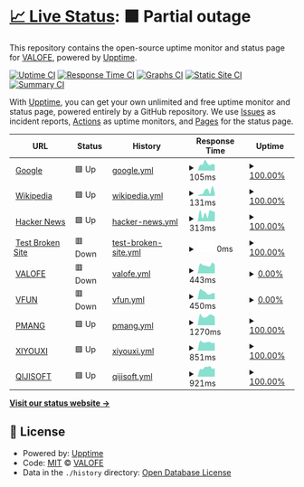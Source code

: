 # [📈 Live Status](https://demo.upptime.js.org): <!--live status--> **🟧 Partial outage**

This repository contains the open-source uptime monitor and status page for [VALOFE](https://www.valofe.com/), powered by [Upptime](https://github.com/upptime/upptime).

[![Uptime CI](https://github.com/valofe/upptime/workflows/Uptime%20CI/badge.svg)](https://github.com/valofe/upptime/actions?query=workflow%3A%22Uptime+CI%22)
[![Response Time CI](https://github.com/valofe/upptime/workflows/Response%20Time%20CI/badge.svg)](https://github.com/valofe/upptime/actions?query=workflow%3A%22Response+Time+CI%22)
[![Graphs CI](https://github.com/valofe/upptime/workflows/Graphs%20CI/badge.svg)](https://github.com/valofe/upptime/actions?query=workflow%3A%22Graphs+CI%22)
[![Static Site CI](https://github.com/valofe/upptime/workflows/Static%20Site%20CI/badge.svg)](https://github.com/valofe/upptime/actions?query=workflow%3A%22Static+Site+CI%22)
[![Summary CI](https://github.com/valofe/upptime/workflows/Summary%20CI/badge.svg)](https://github.com/valofe/upptime/actions?query=workflow%3A%22Summary+CI%22)

With [Upptime](https://upptime.js.org), you can get your own unlimited and free uptime monitor and status page, powered entirely by a GitHub repository. We use [Issues](https://github.com/valofe/upptime/issues) as incident reports, [Actions](https://github.com/valofe/upptime/actions) as uptime monitors, and [Pages](https://demo.upptime.js.org) for the status page.

<!--start: status pages-->
<!-- This summary is generated by Upptime (https://github.com/upptime/upptime) -->
<!-- Do not edit this manually, your changes will be overwritten -->
<!-- prettier-ignore -->
| URL | Status | History | Response Time | Uptime |
| --- | ------ | ------- | ------------- | ------ |
| <img alt="" src="https://icons.duckduckgo.com/ip3/www.google.com.ico" height="13"> [Google](https://www.google.com) | 🟩 Up | [google.yml](https://github.com/valofe/upptime/commits/HEAD/history/google.yml) | <details><summary><img alt="Response time graph" src="./graphs/google/response-time-week.png" height="20"> 105ms</summary><br><a href="https://https://valofe.github.io/upptime//history/google"><img alt="Response time 109" src="https://img.shields.io/endpoint?url=https%3A%2F%2Fraw.githubusercontent.com%2Fvalofe%2Fupptime%2FHEAD%2Fapi%2Fgoogle%2Fresponse-time.json"></a><br><a href="https://https://valofe.github.io/upptime//history/google"><img alt="24-hour response time 167" src="https://img.shields.io/endpoint?url=https%3A%2F%2Fraw.githubusercontent.com%2Fvalofe%2Fupptime%2FHEAD%2Fapi%2Fgoogle%2Fresponse-time-day.json"></a><br><a href="https://https://valofe.github.io/upptime//history/google"><img alt="7-day response time 105" src="https://img.shields.io/endpoint?url=https%3A%2F%2Fraw.githubusercontent.com%2Fvalofe%2Fupptime%2FHEAD%2Fapi%2Fgoogle%2Fresponse-time-week.json"></a><br><a href="https://https://valofe.github.io/upptime//history/google"><img alt="30-day response time 106" src="https://img.shields.io/endpoint?url=https%3A%2F%2Fraw.githubusercontent.com%2Fvalofe%2Fupptime%2FHEAD%2Fapi%2Fgoogle%2Fresponse-time-month.json"></a><br><a href="https://https://valofe.github.io/upptime//history/google"><img alt="1-year response time 111" src="https://img.shields.io/endpoint?url=https%3A%2F%2Fraw.githubusercontent.com%2Fvalofe%2Fupptime%2FHEAD%2Fapi%2Fgoogle%2Fresponse-time-year.json"></a></details> | <details><summary><a href="https://https://valofe.github.io/upptime//history/google">100.00%</a></summary><a href="https://https://valofe.github.io/upptime//history/google"><img alt="All-time uptime 100.00%" src="https://img.shields.io/endpoint?url=https%3A%2F%2Fraw.githubusercontent.com%2Fvalofe%2Fupptime%2FHEAD%2Fapi%2Fgoogle%2Fuptime.json"></a><br><a href="https://https://valofe.github.io/upptime//history/google"><img alt="24-hour uptime 100.00%" src="https://img.shields.io/endpoint?url=https%3A%2F%2Fraw.githubusercontent.com%2Fvalofe%2Fupptime%2FHEAD%2Fapi%2Fgoogle%2Fuptime-day.json"></a><br><a href="https://https://valofe.github.io/upptime//history/google"><img alt="7-day uptime 100.00%" src="https://img.shields.io/endpoint?url=https%3A%2F%2Fraw.githubusercontent.com%2Fvalofe%2Fupptime%2FHEAD%2Fapi%2Fgoogle%2Fuptime-week.json"></a><br><a href="https://https://valofe.github.io/upptime//history/google"><img alt="30-day uptime 100.00%" src="https://img.shields.io/endpoint?url=https%3A%2F%2Fraw.githubusercontent.com%2Fvalofe%2Fupptime%2FHEAD%2Fapi%2Fgoogle%2Fuptime-month.json"></a><br><a href="https://https://valofe.github.io/upptime//history/google"><img alt="1-year uptime 99.99%" src="https://img.shields.io/endpoint?url=https%3A%2F%2Fraw.githubusercontent.com%2Fvalofe%2Fupptime%2FHEAD%2Fapi%2Fgoogle%2Fuptime-year.json"></a></details>
| <img alt="" src="https://icons.duckduckgo.com/ip3/en.wikipedia.org.ico" height="13"> [Wikipedia](https://en.wikipedia.org) | 🟩 Up | [wikipedia.yml](https://github.com/valofe/upptime/commits/HEAD/history/wikipedia.yml) | <details><summary><img alt="Response time graph" src="./graphs/wikipedia/response-time-week.png" height="20"> 131ms</summary><br><a href="https://https://valofe.github.io/upptime//history/wikipedia"><img alt="Response time 215" src="https://img.shields.io/endpoint?url=https%3A%2F%2Fraw.githubusercontent.com%2Fvalofe%2Fupptime%2FHEAD%2Fapi%2Fwikipedia%2Fresponse-time.json"></a><br><a href="https://https://valofe.github.io/upptime//history/wikipedia"><img alt="24-hour response time 148" src="https://img.shields.io/endpoint?url=https%3A%2F%2Fraw.githubusercontent.com%2Fvalofe%2Fupptime%2FHEAD%2Fapi%2Fwikipedia%2Fresponse-time-day.json"></a><br><a href="https://https://valofe.github.io/upptime//history/wikipedia"><img alt="7-day response time 131" src="https://img.shields.io/endpoint?url=https%3A%2F%2Fraw.githubusercontent.com%2Fvalofe%2Fupptime%2FHEAD%2Fapi%2Fwikipedia%2Fresponse-time-week.json"></a><br><a href="https://https://valofe.github.io/upptime//history/wikipedia"><img alt="30-day response time 179" src="https://img.shields.io/endpoint?url=https%3A%2F%2Fraw.githubusercontent.com%2Fvalofe%2Fupptime%2FHEAD%2Fapi%2Fwikipedia%2Fresponse-time-month.json"></a><br><a href="https://https://valofe.github.io/upptime//history/wikipedia"><img alt="1-year response time 214" src="https://img.shields.io/endpoint?url=https%3A%2F%2Fraw.githubusercontent.com%2Fvalofe%2Fupptime%2FHEAD%2Fapi%2Fwikipedia%2Fresponse-time-year.json"></a></details> | <details><summary><a href="https://https://valofe.github.io/upptime//history/wikipedia">100.00%</a></summary><a href="https://https://valofe.github.io/upptime//history/wikipedia"><img alt="All-time uptime 100.00%" src="https://img.shields.io/endpoint?url=https%3A%2F%2Fraw.githubusercontent.com%2Fvalofe%2Fupptime%2FHEAD%2Fapi%2Fwikipedia%2Fuptime.json"></a><br><a href="https://https://valofe.github.io/upptime//history/wikipedia"><img alt="24-hour uptime 100.00%" src="https://img.shields.io/endpoint?url=https%3A%2F%2Fraw.githubusercontent.com%2Fvalofe%2Fupptime%2FHEAD%2Fapi%2Fwikipedia%2Fuptime-day.json"></a><br><a href="https://https://valofe.github.io/upptime//history/wikipedia"><img alt="7-day uptime 100.00%" src="https://img.shields.io/endpoint?url=https%3A%2F%2Fraw.githubusercontent.com%2Fvalofe%2Fupptime%2FHEAD%2Fapi%2Fwikipedia%2Fuptime-week.json"></a><br><a href="https://https://valofe.github.io/upptime//history/wikipedia"><img alt="30-day uptime 100.00%" src="https://img.shields.io/endpoint?url=https%3A%2F%2Fraw.githubusercontent.com%2Fvalofe%2Fupptime%2FHEAD%2Fapi%2Fwikipedia%2Fuptime-month.json"></a><br><a href="https://https://valofe.github.io/upptime//history/wikipedia"><img alt="1-year uptime 99.98%" src="https://img.shields.io/endpoint?url=https%3A%2F%2Fraw.githubusercontent.com%2Fvalofe%2Fupptime%2FHEAD%2Fapi%2Fwikipedia%2Fuptime-year.json"></a></details>
| <img alt="" src="https://icons.duckduckgo.com/ip3/news.ycombinator.com.ico" height="13"> [Hacker News](https://news.ycombinator.com) | 🟩 Up | [hacker-news.yml](https://github.com/valofe/upptime/commits/HEAD/history/hacker-news.yml) | <details><summary><img alt="Response time graph" src="./graphs/hacker-news/response-time-week.png" height="20"> 313ms</summary><br><a href="https://https://valofe.github.io/upptime//history/hacker-news"><img alt="Response time 318" src="https://img.shields.io/endpoint?url=https%3A%2F%2Fraw.githubusercontent.com%2Fvalofe%2Fupptime%2FHEAD%2Fapi%2Fhacker-news%2Fresponse-time.json"></a><br><a href="https://https://valofe.github.io/upptime//history/hacker-news"><img alt="24-hour response time 403" src="https://img.shields.io/endpoint?url=https%3A%2F%2Fraw.githubusercontent.com%2Fvalofe%2Fupptime%2FHEAD%2Fapi%2Fhacker-news%2Fresponse-time-day.json"></a><br><a href="https://https://valofe.github.io/upptime//history/hacker-news"><img alt="7-day response time 313" src="https://img.shields.io/endpoint?url=https%3A%2F%2Fraw.githubusercontent.com%2Fvalofe%2Fupptime%2FHEAD%2Fapi%2Fhacker-news%2Fresponse-time-week.json"></a><br><a href="https://https://valofe.github.io/upptime//history/hacker-news"><img alt="30-day response time 361" src="https://img.shields.io/endpoint?url=https%3A%2F%2Fraw.githubusercontent.com%2Fvalofe%2Fupptime%2FHEAD%2Fapi%2Fhacker-news%2Fresponse-time-month.json"></a><br><a href="https://https://valofe.github.io/upptime//history/hacker-news"><img alt="1-year response time 325" src="https://img.shields.io/endpoint?url=https%3A%2F%2Fraw.githubusercontent.com%2Fvalofe%2Fupptime%2FHEAD%2Fapi%2Fhacker-news%2Fresponse-time-year.json"></a></details> | <details><summary><a href="https://https://valofe.github.io/upptime//history/hacker-news">100.00%</a></summary><a href="https://https://valofe.github.io/upptime//history/hacker-news"><img alt="All-time uptime 99.98%" src="https://img.shields.io/endpoint?url=https%3A%2F%2Fraw.githubusercontent.com%2Fvalofe%2Fupptime%2FHEAD%2Fapi%2Fhacker-news%2Fuptime.json"></a><br><a href="https://https://valofe.github.io/upptime//history/hacker-news"><img alt="24-hour uptime 100.00%" src="https://img.shields.io/endpoint?url=https%3A%2F%2Fraw.githubusercontent.com%2Fvalofe%2Fupptime%2FHEAD%2Fapi%2Fhacker-news%2Fuptime-day.json"></a><br><a href="https://https://valofe.github.io/upptime//history/hacker-news"><img alt="7-day uptime 100.00%" src="https://img.shields.io/endpoint?url=https%3A%2F%2Fraw.githubusercontent.com%2Fvalofe%2Fupptime%2FHEAD%2Fapi%2Fhacker-news%2Fuptime-week.json"></a><br><a href="https://https://valofe.github.io/upptime//history/hacker-news"><img alt="30-day uptime 100.00%" src="https://img.shields.io/endpoint?url=https%3A%2F%2Fraw.githubusercontent.com%2Fvalofe%2Fupptime%2FHEAD%2Fapi%2Fhacker-news%2Fuptime-month.json"></a><br><a href="https://https://valofe.github.io/upptime//history/hacker-news"><img alt="1-year uptime 99.99%" src="https://img.shields.io/endpoint?url=https%3A%2F%2Fraw.githubusercontent.com%2Fvalofe%2Fupptime%2FHEAD%2Fapi%2Fhacker-news%2Fuptime-year.json"></a></details>
| <img alt="" src="https://icons.duckduckgo.com/ip3/thissitedoesnotexist.koj.co.ico" height="13"> [Test Broken Site](https://thissitedoesnotexist.koj.co) | 🟥 Down | [test-broken-site.yml](https://github.com/valofe/upptime/commits/HEAD/history/test-broken-site.yml) | <details><summary><img alt="Response time graph" src="./graphs/test-broken-site/response-time-week.png" height="20"> 0ms</summary><br><a href="https://https://valofe.github.io/upptime//history/test-broken-site"><img alt="Response time 0" src="https://img.shields.io/endpoint?url=https%3A%2F%2Fraw.githubusercontent.com%2Fvalofe%2Fupptime%2FHEAD%2Fapi%2Ftest-broken-site%2Fresponse-time.json"></a><br><a href="https://https://valofe.github.io/upptime//history/test-broken-site"><img alt="24-hour response time 0" src="https://img.shields.io/endpoint?url=https%3A%2F%2Fraw.githubusercontent.com%2Fvalofe%2Fupptime%2FHEAD%2Fapi%2Ftest-broken-site%2Fresponse-time-day.json"></a><br><a href="https://https://valofe.github.io/upptime//history/test-broken-site"><img alt="7-day response time 0" src="https://img.shields.io/endpoint?url=https%3A%2F%2Fraw.githubusercontent.com%2Fvalofe%2Fupptime%2FHEAD%2Fapi%2Ftest-broken-site%2Fresponse-time-week.json"></a><br><a href="https://https://valofe.github.io/upptime//history/test-broken-site"><img alt="30-day response time 0" src="https://img.shields.io/endpoint?url=https%3A%2F%2Fraw.githubusercontent.com%2Fvalofe%2Fupptime%2FHEAD%2Fapi%2Ftest-broken-site%2Fresponse-time-month.json"></a><br><a href="https://https://valofe.github.io/upptime//history/test-broken-site"><img alt="1-year response time 0" src="https://img.shields.io/endpoint?url=https%3A%2F%2Fraw.githubusercontent.com%2Fvalofe%2Fupptime%2FHEAD%2Fapi%2Ftest-broken-site%2Fresponse-time-year.json"></a></details> | <details><summary><a href="https://https://valofe.github.io/upptime//history/test-broken-site">100.00%</a></summary><a href="https://https://valofe.github.io/upptime//history/test-broken-site"><img alt="All-time uptime 100.00%" src="https://img.shields.io/endpoint?url=https%3A%2F%2Fraw.githubusercontent.com%2Fvalofe%2Fupptime%2FHEAD%2Fapi%2Ftest-broken-site%2Fuptime.json"></a><br><a href="https://https://valofe.github.io/upptime//history/test-broken-site"><img alt="24-hour uptime 100.00%" src="https://img.shields.io/endpoint?url=https%3A%2F%2Fraw.githubusercontent.com%2Fvalofe%2Fupptime%2FHEAD%2Fapi%2Ftest-broken-site%2Fuptime-day.json"></a><br><a href="https://https://valofe.github.io/upptime//history/test-broken-site"><img alt="7-day uptime 100.00%" src="https://img.shields.io/endpoint?url=https%3A%2F%2Fraw.githubusercontent.com%2Fvalofe%2Fupptime%2FHEAD%2Fapi%2Ftest-broken-site%2Fuptime-week.json"></a><br><a href="https://https://valofe.github.io/upptime//history/test-broken-site"><img alt="30-day uptime 100.00%" src="https://img.shields.io/endpoint?url=https%3A%2F%2Fraw.githubusercontent.com%2Fvalofe%2Fupptime%2FHEAD%2Fapi%2Ftest-broken-site%2Fuptime-month.json"></a><br><a href="https://https://valofe.github.io/upptime//history/test-broken-site"><img alt="1-year uptime 100.00%" src="https://img.shields.io/endpoint?url=https%3A%2F%2Fraw.githubusercontent.com%2Fvalofe%2Fupptime%2FHEAD%2Fapi%2Ftest-broken-site%2Fuptime-year.json"></a></details>
| <img alt="" src="https://icons.duckduckgo.com/ip3/www.valofe.com.ico" height="13"> [VALOFE](https://www.valofe.com) | 🟥 Down | [valofe.yml](https://github.com/valofe/upptime/commits/HEAD/history/valofe.yml) | <details><summary><img alt="Response time graph" src="./graphs/valofe/response-time-week.png" height="20"> 443ms</summary><br><a href="https://https://valofe.github.io/upptime//history/valofe"><img alt="Response time 779" src="https://img.shields.io/endpoint?url=https%3A%2F%2Fraw.githubusercontent.com%2Fvalofe%2Fupptime%2FHEAD%2Fapi%2Fvalofe%2Fresponse-time.json"></a><br><a href="https://https://valofe.github.io/upptime//history/valofe"><img alt="24-hour response time 526" src="https://img.shields.io/endpoint?url=https%3A%2F%2Fraw.githubusercontent.com%2Fvalofe%2Fupptime%2FHEAD%2Fapi%2Fvalofe%2Fresponse-time-day.json"></a><br><a href="https://https://valofe.github.io/upptime//history/valofe"><img alt="7-day response time 443" src="https://img.shields.io/endpoint?url=https%3A%2F%2Fraw.githubusercontent.com%2Fvalofe%2Fupptime%2FHEAD%2Fapi%2Fvalofe%2Fresponse-time-week.json"></a><br><a href="https://https://valofe.github.io/upptime//history/valofe"><img alt="30-day response time 487" src="https://img.shields.io/endpoint?url=https%3A%2F%2Fraw.githubusercontent.com%2Fvalofe%2Fupptime%2FHEAD%2Fapi%2Fvalofe%2Fresponse-time-month.json"></a><br><a href="https://https://valofe.github.io/upptime//history/valofe"><img alt="1-year response time 642" src="https://img.shields.io/endpoint?url=https%3A%2F%2Fraw.githubusercontent.com%2Fvalofe%2Fupptime%2FHEAD%2Fapi%2Fvalofe%2Fresponse-time-year.json"></a></details> | <details><summary><a href="https://https://valofe.github.io/upptime//history/valofe">0.00%</a></summary><a href="https://https://valofe.github.io/upptime//history/valofe"><img alt="All-time uptime 72.71%" src="https://img.shields.io/endpoint?url=https%3A%2F%2Fraw.githubusercontent.com%2Fvalofe%2Fupptime%2FHEAD%2Fapi%2Fvalofe%2Fuptime.json"></a><br><a href="https://https://valofe.github.io/upptime//history/valofe"><img alt="24-hour uptime 0.00%" src="https://img.shields.io/endpoint?url=https%3A%2F%2Fraw.githubusercontent.com%2Fvalofe%2Fupptime%2FHEAD%2Fapi%2Fvalofe%2Fuptime-day.json"></a><br><a href="https://https://valofe.github.io/upptime//history/valofe"><img alt="7-day uptime 0.00%" src="https://img.shields.io/endpoint?url=https%3A%2F%2Fraw.githubusercontent.com%2Fvalofe%2Fupptime%2FHEAD%2Fapi%2Fvalofe%2Fuptime-week.json"></a><br><a href="https://https://valofe.github.io/upptime//history/valofe"><img alt="30-day uptime 0.00%" src="https://img.shields.io/endpoint?url=https%3A%2F%2Fraw.githubusercontent.com%2Fvalofe%2Fupptime%2FHEAD%2Fapi%2Fvalofe%2Fuptime-month.json"></a><br><a href="https://https://valofe.github.io/upptime//history/valofe"><img alt="1-year uptime 43.36%" src="https://img.shields.io/endpoint?url=https%3A%2F%2Fraw.githubusercontent.com%2Fvalofe%2Fupptime%2FHEAD%2Fapi%2Fvalofe%2Fuptime-year.json"></a></details>
| <img alt="" src="https://icons.duckduckgo.com/ip3/vfun.valofe.com.ico" height="13"> [VFUN](https://vfun.valofe.com) | 🟥 Down | [vfun.yml](https://github.com/valofe/upptime/commits/HEAD/history/vfun.yml) | <details><summary><img alt="Response time graph" src="./graphs/vfun/response-time-week.png" height="20"> 450ms</summary><br><a href="https://https://valofe.github.io/upptime//history/vfun"><img alt="Response time 615" src="https://img.shields.io/endpoint?url=https%3A%2F%2Fraw.githubusercontent.com%2Fvalofe%2Fupptime%2FHEAD%2Fapi%2Fvfun%2Fresponse-time.json"></a><br><a href="https://https://valofe.github.io/upptime//history/vfun"><img alt="24-hour response time 494" src="https://img.shields.io/endpoint?url=https%3A%2F%2Fraw.githubusercontent.com%2Fvalofe%2Fupptime%2FHEAD%2Fapi%2Fvfun%2Fresponse-time-day.json"></a><br><a href="https://https://valofe.github.io/upptime//history/vfun"><img alt="7-day response time 450" src="https://img.shields.io/endpoint?url=https%3A%2F%2Fraw.githubusercontent.com%2Fvalofe%2Fupptime%2FHEAD%2Fapi%2Fvfun%2Fresponse-time-week.json"></a><br><a href="https://https://valofe.github.io/upptime//history/vfun"><img alt="30-day response time 425" src="https://img.shields.io/endpoint?url=https%3A%2F%2Fraw.githubusercontent.com%2Fvalofe%2Fupptime%2FHEAD%2Fapi%2Fvfun%2Fresponse-time-month.json"></a><br><a href="https://https://valofe.github.io/upptime//history/vfun"><img alt="1-year response time 538" src="https://img.shields.io/endpoint?url=https%3A%2F%2Fraw.githubusercontent.com%2Fvalofe%2Fupptime%2FHEAD%2Fapi%2Fvfun%2Fresponse-time-year.json"></a></details> | <details><summary><a href="https://https://valofe.github.io/upptime//history/vfun">0.00%</a></summary><a href="https://https://valofe.github.io/upptime//history/vfun"><img alt="All-time uptime 72.56%" src="https://img.shields.io/endpoint?url=https%3A%2F%2Fraw.githubusercontent.com%2Fvalofe%2Fupptime%2FHEAD%2Fapi%2Fvfun%2Fuptime.json"></a><br><a href="https://https://valofe.github.io/upptime//history/vfun"><img alt="24-hour uptime 0.00%" src="https://img.shields.io/endpoint?url=https%3A%2F%2Fraw.githubusercontent.com%2Fvalofe%2Fupptime%2FHEAD%2Fapi%2Fvfun%2Fuptime-day.json"></a><br><a href="https://https://valofe.github.io/upptime//history/vfun"><img alt="7-day uptime 0.00%" src="https://img.shields.io/endpoint?url=https%3A%2F%2Fraw.githubusercontent.com%2Fvalofe%2Fupptime%2FHEAD%2Fapi%2Fvfun%2Fuptime-week.json"></a><br><a href="https://https://valofe.github.io/upptime//history/vfun"><img alt="30-day uptime 0.00%" src="https://img.shields.io/endpoint?url=https%3A%2F%2Fraw.githubusercontent.com%2Fvalofe%2Fupptime%2FHEAD%2Fapi%2Fvfun%2Fuptime-month.json"></a><br><a href="https://https://valofe.github.io/upptime//history/vfun"><img alt="1-year uptime 43.03%" src="https://img.shields.io/endpoint?url=https%3A%2F%2Fraw.githubusercontent.com%2Fvalofe%2Fupptime%2FHEAD%2Fapi%2Fvfun%2Fuptime-year.json"></a></details>
| <img alt="" src="https://icons.duckduckgo.com/ip3/www.pmang.jp.ico" height="13"> [PMANG](https://www.pmang.jp) | 🟩 Up | [pmang.yml](https://github.com/valofe/upptime/commits/HEAD/history/pmang.yml) | <details><summary><img alt="Response time graph" src="./graphs/pmang/response-time-week.png" height="20"> 1270ms</summary><br><a href="https://https://valofe.github.io/upptime//history/pmang"><img alt="Response time 1217" src="https://img.shields.io/endpoint?url=https%3A%2F%2Fraw.githubusercontent.com%2Fvalofe%2Fupptime%2FHEAD%2Fapi%2Fpmang%2Fresponse-time.json"></a><br><a href="https://https://valofe.github.io/upptime//history/pmang"><img alt="24-hour response time 1345" src="https://img.shields.io/endpoint?url=https%3A%2F%2Fraw.githubusercontent.com%2Fvalofe%2Fupptime%2FHEAD%2Fapi%2Fpmang%2Fresponse-time-day.json"></a><br><a href="https://https://valofe.github.io/upptime//history/pmang"><img alt="7-day response time 1270" src="https://img.shields.io/endpoint?url=https%3A%2F%2Fraw.githubusercontent.com%2Fvalofe%2Fupptime%2FHEAD%2Fapi%2Fpmang%2Fresponse-time-week.json"></a><br><a href="https://https://valofe.github.io/upptime//history/pmang"><img alt="30-day response time 1353" src="https://img.shields.io/endpoint?url=https%3A%2F%2Fraw.githubusercontent.com%2Fvalofe%2Fupptime%2FHEAD%2Fapi%2Fpmang%2Fresponse-time-month.json"></a><br><a href="https://https://valofe.github.io/upptime//history/pmang"><img alt="1-year response time 1270" src="https://img.shields.io/endpoint?url=https%3A%2F%2Fraw.githubusercontent.com%2Fvalofe%2Fupptime%2FHEAD%2Fapi%2Fpmang%2Fresponse-time-year.json"></a></details> | <details><summary><a href="https://https://valofe.github.io/upptime//history/pmang">100.00%</a></summary><a href="https://https://valofe.github.io/upptime//history/pmang"><img alt="All-time uptime 98.46%" src="https://img.shields.io/endpoint?url=https%3A%2F%2Fraw.githubusercontent.com%2Fvalofe%2Fupptime%2FHEAD%2Fapi%2Fpmang%2Fuptime.json"></a><br><a href="https://https://valofe.github.io/upptime//history/pmang"><img alt="24-hour uptime 100.00%" src="https://img.shields.io/endpoint?url=https%3A%2F%2Fraw.githubusercontent.com%2Fvalofe%2Fupptime%2FHEAD%2Fapi%2Fpmang%2Fuptime-day.json"></a><br><a href="https://https://valofe.github.io/upptime//history/pmang"><img alt="7-day uptime 100.00%" src="https://img.shields.io/endpoint?url=https%3A%2F%2Fraw.githubusercontent.com%2Fvalofe%2Fupptime%2FHEAD%2Fapi%2Fpmang%2Fuptime-week.json"></a><br><a href="https://https://valofe.github.io/upptime//history/pmang"><img alt="30-day uptime 100.00%" src="https://img.shields.io/endpoint?url=https%3A%2F%2Fraw.githubusercontent.com%2Fvalofe%2Fupptime%2FHEAD%2Fapi%2Fpmang%2Fuptime-month.json"></a><br><a href="https://https://valofe.github.io/upptime//history/pmang"><img alt="1-year uptime 99.96%" src="https://img.shields.io/endpoint?url=https%3A%2F%2Fraw.githubusercontent.com%2Fvalofe%2Fupptime%2FHEAD%2Fapi%2Fpmang%2Fuptime-year.json"></a></details>
| <img alt="" src="https://icons.duckduckgo.com/ip3/www.xiyouxi.com.ico" height="13"> [XIYOUXI](http://www.xiyouxi.com/) | 🟩 Up | [xiyouxi.yml](https://github.com/valofe/upptime/commits/HEAD/history/xiyouxi.yml) | <details><summary><img alt="Response time graph" src="./graphs/xiyouxi/response-time-week.png" height="20"> 851ms</summary><br><a href="https://https://valofe.github.io/upptime//history/xiyouxi"><img alt="Response time 923" src="https://img.shields.io/endpoint?url=https%3A%2F%2Fraw.githubusercontent.com%2Fvalofe%2Fupptime%2FHEAD%2Fapi%2Fxiyouxi%2Fresponse-time.json"></a><br><a href="https://https://valofe.github.io/upptime//history/xiyouxi"><img alt="24-hour response time 801" src="https://img.shields.io/endpoint?url=https%3A%2F%2Fraw.githubusercontent.com%2Fvalofe%2Fupptime%2FHEAD%2Fapi%2Fxiyouxi%2Fresponse-time-day.json"></a><br><a href="https://https://valofe.github.io/upptime//history/xiyouxi"><img alt="7-day response time 851" src="https://img.shields.io/endpoint?url=https%3A%2F%2Fraw.githubusercontent.com%2Fvalofe%2Fupptime%2FHEAD%2Fapi%2Fxiyouxi%2Fresponse-time-week.json"></a><br><a href="https://https://valofe.github.io/upptime//history/xiyouxi"><img alt="30-day response time 898" src="https://img.shields.io/endpoint?url=https%3A%2F%2Fraw.githubusercontent.com%2Fvalofe%2Fupptime%2FHEAD%2Fapi%2Fxiyouxi%2Fresponse-time-month.json"></a><br><a href="https://https://valofe.github.io/upptime//history/xiyouxi"><img alt="1-year response time 949" src="https://img.shields.io/endpoint?url=https%3A%2F%2Fraw.githubusercontent.com%2Fvalofe%2Fupptime%2FHEAD%2Fapi%2Fxiyouxi%2Fresponse-time-year.json"></a></details> | <details><summary><a href="https://https://valofe.github.io/upptime//history/xiyouxi">100.00%</a></summary><a href="https://https://valofe.github.io/upptime//history/xiyouxi"><img alt="All-time uptime 99.99%" src="https://img.shields.io/endpoint?url=https%3A%2F%2Fraw.githubusercontent.com%2Fvalofe%2Fupptime%2FHEAD%2Fapi%2Fxiyouxi%2Fuptime.json"></a><br><a href="https://https://valofe.github.io/upptime//history/xiyouxi"><img alt="24-hour uptime 100.00%" src="https://img.shields.io/endpoint?url=https%3A%2F%2Fraw.githubusercontent.com%2Fvalofe%2Fupptime%2FHEAD%2Fapi%2Fxiyouxi%2Fuptime-day.json"></a><br><a href="https://https://valofe.github.io/upptime//history/xiyouxi"><img alt="7-day uptime 100.00%" src="https://img.shields.io/endpoint?url=https%3A%2F%2Fraw.githubusercontent.com%2Fvalofe%2Fupptime%2FHEAD%2Fapi%2Fxiyouxi%2Fuptime-week.json"></a><br><a href="https://https://valofe.github.io/upptime//history/xiyouxi"><img alt="30-day uptime 100.00%" src="https://img.shields.io/endpoint?url=https%3A%2F%2Fraw.githubusercontent.com%2Fvalofe%2Fupptime%2FHEAD%2Fapi%2Fxiyouxi%2Fuptime-month.json"></a><br><a href="https://https://valofe.github.io/upptime//history/xiyouxi"><img alt="1-year uptime 100.00%" src="https://img.shields.io/endpoint?url=https%3A%2F%2Fraw.githubusercontent.com%2Fvalofe%2Fupptime%2FHEAD%2Fapi%2Fxiyouxi%2Fuptime-year.json"></a></details>
| <img alt="" src="https://icons.duckduckgo.com/ip3/qijisoft.com.ico" height="13"> [QIJISOFT](http://qijisoft.com/) | 🟩 Up | [qijisoft.yml](https://github.com/valofe/upptime/commits/HEAD/history/qijisoft.yml) | <details><summary><img alt="Response time graph" src="./graphs/qijisoft/response-time-week.png" height="20"> 921ms</summary><br><a href="https://https://valofe.github.io/upptime//history/qijisoft"><img alt="Response time 927" src="https://img.shields.io/endpoint?url=https%3A%2F%2Fraw.githubusercontent.com%2Fvalofe%2Fupptime%2FHEAD%2Fapi%2Fqijisoft%2Fresponse-time.json"></a><br><a href="https://https://valofe.github.io/upptime//history/qijisoft"><img alt="24-hour response time 842" src="https://img.shields.io/endpoint?url=https%3A%2F%2Fraw.githubusercontent.com%2Fvalofe%2Fupptime%2FHEAD%2Fapi%2Fqijisoft%2Fresponse-time-day.json"></a><br><a href="https://https://valofe.github.io/upptime//history/qijisoft"><img alt="7-day response time 921" src="https://img.shields.io/endpoint?url=https%3A%2F%2Fraw.githubusercontent.com%2Fvalofe%2Fupptime%2FHEAD%2Fapi%2Fqijisoft%2Fresponse-time-week.json"></a><br><a href="https://https://valofe.github.io/upptime//history/qijisoft"><img alt="30-day response time 942" src="https://img.shields.io/endpoint?url=https%3A%2F%2Fraw.githubusercontent.com%2Fvalofe%2Fupptime%2FHEAD%2Fapi%2Fqijisoft%2Fresponse-time-month.json"></a><br><a href="https://https://valofe.github.io/upptime//history/qijisoft"><img alt="1-year response time 953" src="https://img.shields.io/endpoint?url=https%3A%2F%2Fraw.githubusercontent.com%2Fvalofe%2Fupptime%2FHEAD%2Fapi%2Fqijisoft%2Fresponse-time-year.json"></a></details> | <details><summary><a href="https://https://valofe.github.io/upptime//history/qijisoft">100.00%</a></summary><a href="https://https://valofe.github.io/upptime//history/qijisoft"><img alt="All-time uptime 99.99%" src="https://img.shields.io/endpoint?url=https%3A%2F%2Fraw.githubusercontent.com%2Fvalofe%2Fupptime%2FHEAD%2Fapi%2Fqijisoft%2Fuptime.json"></a><br><a href="https://https://valofe.github.io/upptime//history/qijisoft"><img alt="24-hour uptime 100.00%" src="https://img.shields.io/endpoint?url=https%3A%2F%2Fraw.githubusercontent.com%2Fvalofe%2Fupptime%2FHEAD%2Fapi%2Fqijisoft%2Fuptime-day.json"></a><br><a href="https://https://valofe.github.io/upptime//history/qijisoft"><img alt="7-day uptime 100.00%" src="https://img.shields.io/endpoint?url=https%3A%2F%2Fraw.githubusercontent.com%2Fvalofe%2Fupptime%2FHEAD%2Fapi%2Fqijisoft%2Fuptime-week.json"></a><br><a href="https://https://valofe.github.io/upptime//history/qijisoft"><img alt="30-day uptime 100.00%" src="https://img.shields.io/endpoint?url=https%3A%2F%2Fraw.githubusercontent.com%2Fvalofe%2Fupptime%2FHEAD%2Fapi%2Fqijisoft%2Fuptime-month.json"></a><br><a href="https://https://valofe.github.io/upptime//history/qijisoft"><img alt="1-year uptime 100.00%" src="https://img.shields.io/endpoint?url=https%3A%2F%2Fraw.githubusercontent.com%2Fvalofe%2Fupptime%2FHEAD%2Fapi%2Fqijisoft%2Fuptime-year.json"></a></details>

<!--end: status pages-->

[**Visit our status website →**](https://demo.upptime.js.org)

## 📄 License

- Powered by: [Upptime](https://github.com/upptime/upptime)
- Code: [MIT](./LICENSE) © [VALOFE](https://www.valofe.com/)
- Data in the `./history` directory: [Open Database License](https://opendatacommons.org/licenses/odbl/1-0/)
